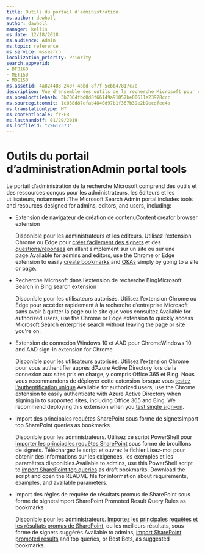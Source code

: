 ```yaml
---
title: Outils du portail d’administration
ms.author: dawholl
author: dawholl
manager: kellis
ms.date: 12/18/2018
ms.audience: Admin
ms.topic: reference
ms.service: mssearch
localization_priority: Priority
search.appverid:
- BFB160
- MET150
- MOE150
ms.assetid: 4a824483-2407-4bbd-8f7f-5ebb47817c7e
description: Vue d’ensemble des outils de la recherche Microsoft pour créer et importer des résultats, vous connecter automatiquement et lancer des recherches de n’importe où
ms.openlocfilehash: 3b7064fbd0d8f66149a91057be00611e23928ccc
ms.sourcegitcommit: 1c038d87efab4840d97b1f367b39e2b9ecdfee4a
ms.translationtype: HT
ms.contentlocale: fr-FR
ms.lasthandoff: 01/29/2019
ms.locfileid: "29612373"
---
```

# <a name="admin-portal-tools"></a><span data-ttu-id="cd7e2-103">Outils du portail d’administration</span><span class="sxs-lookup"><span data-stu-id="cd7e2-103">Admin portal tools</span></span>

<span data-ttu-id="cd7e2-104">Le portail d’administration de la recherche Microsoft comprend des outils et des ressources conçus pour les administrateurs, les éditeurs et les utilisateurs, notamment :</span><span class="sxs-lookup"><span data-stu-id="cd7e2-104">The Microsoft Search Admin portal includes tools and resources designed for admins, editors, and users, including:</span></span>
  
- <span data-ttu-id="cd7e2-105">Extension de navigateur de création de contenu</span><span class="sxs-lookup"><span data-stu-id="cd7e2-105">Content creator browser extension</span></span>
    
    <span data-ttu-id="cd7e2-106">Disponible pour les administrateurs et les éditeurs. Utilisez l’extension Chrome ou Edge pour [créer facilement des signets](create-bookmarks.md) et des [questions/réponses](create-qas.md) en allant simplement sur un site ou sur une page.</span><span class="sxs-lookup"><span data-stu-id="cd7e2-106">Available for admins and editors, use the Chrome or Edge extension to easily [create bookmarks](create-bookmarks.md) and [Q&As](create-qas.md) simply by going to a site or page.</span></span> 
    
- <span data-ttu-id="cd7e2-107">Recherche Microsoft dans l’extension de recherche Bing</span><span class="sxs-lookup"><span data-stu-id="cd7e2-107">Microsoft Search in Bing search extension</span></span>
    
    <span data-ttu-id="cd7e2-108">Disponible pour les utilisateurs autorisés. Utilisez l’extension Chrome ou Edge pour accéder rapidement à la recherche d’entreprise Microsoft sans avoir à quitter la page ou le site que vous consultez.</span><span class="sxs-lookup"><span data-stu-id="cd7e2-108">Available for authorized users, use the Chrome or Edge extension to quickly access Microsoft Search enterprise search without leaving the page or site you're on.</span></span>
    
- <span data-ttu-id="cd7e2-109">Extension de connexion Windows 10 et AAD pour Chrome</span><span class="sxs-lookup"><span data-stu-id="cd7e2-109">Windows 10 and AAD sign-in extension for Chrome</span></span>
    
    <span data-ttu-id="cd7e2-p101">Disponible pour les utilisateurs autorisés. Utilisez l’extension Chrome pour vous authentifier auprès d’Azure Active Directory lors de la connexion aux sites pris en charge, y compris Office 365 et Bing. Nous vous recommandons de déployer cette extension lorsque vous [testez l’authentification unique](test-single-sign-on.md).</span><span class="sxs-lookup"><span data-stu-id="cd7e2-p101">Available for authorized users, use the Chrome extension to easily authenticate with Azure Active Directory when signing in to supported sites, including Office 365 and Bing. We recommend deploying this extension when you [test single sign-on](test-single-sign-on.md).</span></span>
    
- <span data-ttu-id="cd7e2-112">Import des principales requêtes SharePoint sous forme de signets</span><span class="sxs-lookup"><span data-stu-id="cd7e2-112">Import top SharePoint queries as bookmarks</span></span>
    
    <span data-ttu-id="cd7e2-p102">Disponible pour les administrateurs. Utilisez ce script PowerShell pour [importer les principales requêtes SharePoint](import-sharepoint-promoted-results-and-top-queries.md) sous forme de brouillons de signets. Téléchargez le script et ouvrez le fichier Lisez-moi pour obtenir des informations sur les exigences, les exemples et les paramètres disponibles.</span><span class="sxs-lookup"><span data-stu-id="cd7e2-p102">Available to admins, use this PowerShell script to [import SharePoint top queries](import-sharepoint-promoted-results-and-top-queries.md) as draft bookmarks. Download the script and open the README file for information about requirements, examples, and available parameters.</span></span> 
    
- <span data-ttu-id="cd7e2-115">Import des règles de requête de résultats promus de SharePoint sous forme de signets</span><span class="sxs-lookup"><span data-stu-id="cd7e2-115">Import SharePoint Promoted Result Query Rules as bookmarks</span></span>
    
    <span data-ttu-id="cd7e2-116">Disponible pour les administrateurs. [Importez les principales requêtes et les résultats promus de SharePoint](import-sharepoint-promoted-results-and-top-queries.md), ou les meilleurs résultats, sous forme de signets suggérés.</span><span class="sxs-lookup"><span data-stu-id="cd7e2-116">Available to admins, [import SharePoint promoted results](import-sharepoint-promoted-results-and-top-queries.md) and top queries, or Best Bets, as suggested bookmarks.</span></span> 

  

